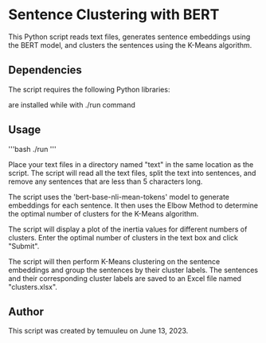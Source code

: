 # Sentence Clustering with BERT

This Python script reads text files, generates sentence embeddings using the BERT model, and clusters the sentences using the K-Means algorithm.

## Dependencies

The script requires the following Python libraries:

are installed while with ./run command

## Usage

'''bash
./run
'''

Place your text files in a directory named "text" in the same location as the script. The script will read all the text files, split the text into sentences, and remove any sentences that are less than 5 characters long.

The script uses the 'bert-base-nli-mean-tokens' model to generate embeddings for each sentence. It then uses the Elbow Method to determine the optimal number of clusters for the K-Means algorithm.

The script will display a plot of the inertia values for different numbers of clusters. Enter the optimal number of clusters in the text box and click "Submit".

The script will then perform K-Means clustering on the sentence embeddings and group the sentences by their cluster labels. The sentences and their corresponding cluster labels are saved to an Excel file named "clusters.xlsx".

## Author

This script was created by temuuleu on June 13, 2023.

